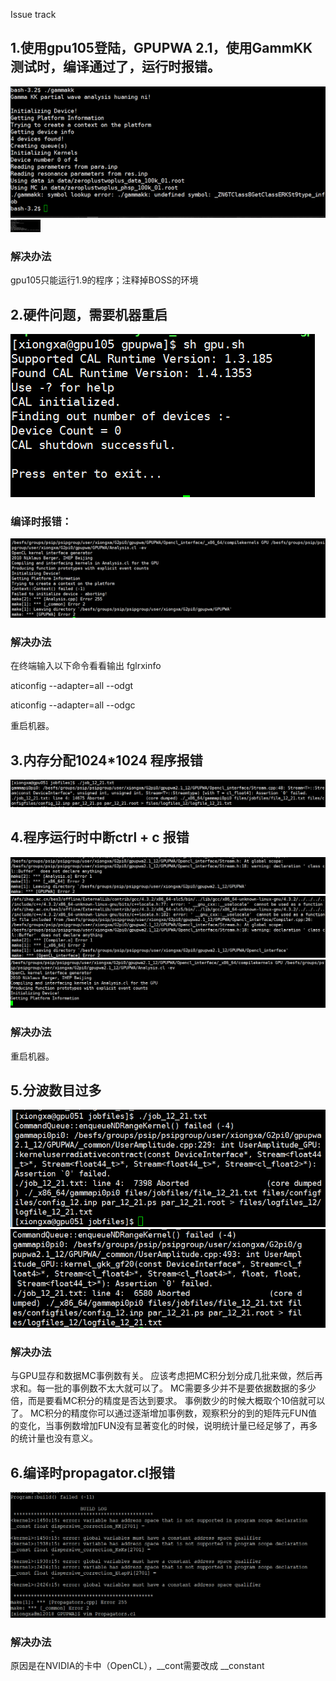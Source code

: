 Issue track 
## 1.使用gpu105登陆，GPUPWA 2.1，使用GammKK测试时，编译通过了，运行时报错。
![](1.png)
<img src="1.png" width="48">
### 解决办法
gpu105只能运行1.9的程序；注释掉BOSS的环境

## 2.硬件问题，需要机器重启
![](2.png)

### 编译时报错：
![](2_2.png)
### 解决办法
在终端输入以下命令看看输出
fglrxinfo

aticonfig --adapter=all --odgt

aticonfig --adapter=all --odgc

重启机器。

##  3.内存分配1024*1024 程序报错
![](3.png)

## 4.程序运行时中断ctrl + c 报错
![](4.png)
![](4_2.png)
![](4_3.png)
### 解决办法
重启机器。

## 5.分波数目过多
![](5.png)
![](5_2.png)
### 解决办法
与GPU显存和数据MC事例数有关。
应该考虑把MC积分划分成几批来做，然后再求和。每一批的事例数不太大就可以了。
MC需要多少并不是要依据数据的多少倍，而是要看MC积分的精度是否达到要求。
事例数少的时候大概取个10倍就可以了。
MC积分的精度你可以通过逐渐增加事例数，观察积分的到的矩阵元FUN值的变化，当事例数增加FUN没有显著变化的时候，说明统计量已经足够了，再多的统计量也没有意义。

## 6.编译时propagator.cl报错
![](6.png)
### 解决办法
原因是在NVIDIA的卡中（OpenCL），__cont需要改成 __constant
